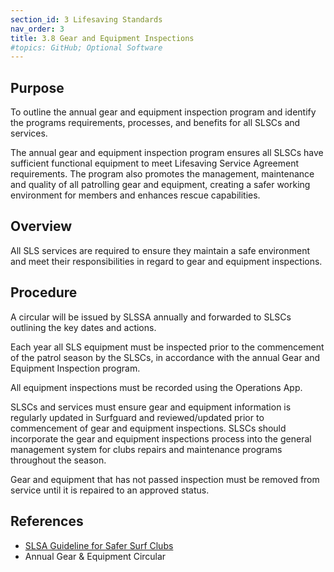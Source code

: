 ```yaml
---
section_id: 3 Lifesaving Standards
nav_order: 3
title: 3.8 Gear and Equipment Inspections
#topics: GitHub; Optional Software
---
```


## Purpose

To outline the annual gear and equipment inspection program and identify the programs requirements, processes, and benefits for all SLSCs and services.

The annual gear and equipment inspection program ensures all SLSCs have sufficient functional equipment to meet Lifesaving Service Agreement requirements. The program also promotes the management, maintenance and quality of all patrolling gear and equipment, creating a safer working environment for members and enhances rescue capabilities.

## Overview

All SLS services are required to ensure they maintain a safe environment and meet their responsibilities in regard to gear and equipment inspections.

## Procedure

A circular will be issued by SLSSA annually and forwarded to SLSCs outlining the key dates and actions.

Each year all SLS equipment must be inspected prior to the commencement of the patrol season by the SLSCs, in accordance with the annual Gear and Equipment Inspection program.

All equipment inspections must be recorded using the Operations App.

SLSCs and services must ensure gear and equipment information is regularly updated in Surfguard and reviewed/updated prior to commencement of gear and equipment inspections. SLSCs should incorporate the gear and equipment inspections process into the general management system for clubs repairs and maintenance programs throughout the season.

Gear and equipment that has not passed inspection must be removed from service until it is repaired to an approved status.

## References

- [SLSA Guideline for Safer Surf Clubs](https://members.sls.com.au/members/document_library/1/media/3373)
- Annual Gear & Equipment Circular